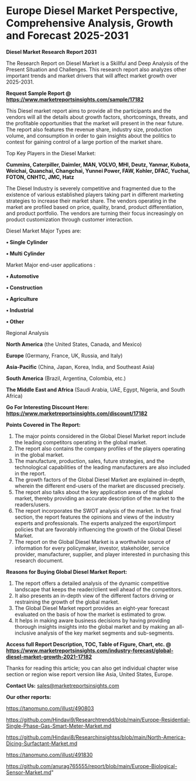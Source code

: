 # Europe Diesel Market Perspective, Comprehensive Analysis, Growth and Forecast 2025-2031

<strong>Diesel Market Research Report 2031</strong>

The Research Report on Diesel Market is a Skillful and Deep Analysis of the Present Situation and Challenges. This research report also analyzes other important trends and market drivers that will affect market growth over 2025-2031.

<strong>Request Sample Report @ <a href=https://www.marketreportsinsights.com/sample/17182>https://www.marketreportsinsights.com/sample/17182</a></strong>

This Diesel market report aims to provide all the participants and the vendors will all the details about growth factors, shortcomings, threats, and the profitable opportunities that the market will present in the near future. The report also features the revenue share, industry size, production volume, and consumption in order to gain insights about the politics to contest for gaining control of a large portion of the market share.

Top Key Players in the Diesel Market:

<strong>Cummins, Caterpiller, Daimler, MAN, VOLVO, MHI, Deutz, Yanmar, Kubota, Weichai, Quanchai, Changchai, Yunnei Power, FAW, Kohler, DFAC, Yuchai, FOTON, CNHTC, JMC, Hatz</strong>

The Diesel Industry is severely competitive and fragmented due to the existence of various established players taking part in different marketing strategies to increase their market share. The vendors operating in the market are profiled based on price, quality, brand, product differentiation, and product portfolio. The vendors are turning their focus increasingly on product customization through customer interaction.

Diesel Market Major Types are:

<strong>• Single Cylinder

• Multi Cylinder</strong>

Market Major end-user applications :

<strong>• Automotive

• Construction

• Agriculture

• Industrial

• Other</strong>

Regional Analysis

</u><strong><b>North America</b></strong> (the United States, Canada, and Mexico)

<strong><b>Europe </b></strong>(Germany, France, UK, Russia, and Italy)

<strong><b>Asia-Pacific</b></strong> (China, Japan, Korea, India, and Southeast Asia)

<strong><b>South America</b></strong> (Brazil, Argentina, Colombia, etc.)

<strong><b>The Middle East and Africa</b></strong> (Saudi Arabia, UAE, Egypt, Nigeria, and South Africa)

<strong>Go For Interesting Discount Here: <a href=https://www.marketreportsinsights.com/discount/17182>https://www.marketreportsinsights.com/discount/17182</a></strong>

<strong>Points Covered in The Report:</strong>
<ol>
  <li>The major points considered in the Global Diesel Market report include the leading competitors operating in the global market.</li>
  <li>The report also contains the company profiles of the players operating in the global market.</li>
  <li>The manufacture, production, sales, future strategies, and the technological capabilities of the leading manufacturers are also included in the report.</li>
  <li>The growth factors of the Global Diesel Market are explained in-depth, wherein the different end-users of the market are discussed precisely.</li>
  <li>The report also talks about the key application areas of the global market, thereby providing an accurate description of the market to the readers/users.</li>
  <li>The report incorporates the SWOT analysis of the market. In the final section, the report features the opinions and views of the industry experts and professionals. The experts analyzed the export/import policies that are favorably influencing the growth of the Global Diesel Market.</li>
  <li>The report on the Global Diesel Market is a worthwhile source of information for every policymaker, investor, stakeholder, service provider, manufacturer, supplier, and player interested in purchasing this research document.</li>
</ol>
<strong>Reasons for Buying Global Diesel Market Report:</strong>

<ol>
  <li>The report offers a detailed analysis of the dynamic competitive landscape that keeps the reader/client well ahead of the competitors.</li>
  <li>It also presents an in-depth view of the different factors driving or restraining the growth of the global market.</li>
  <li>The Global Diesel Market report provides an eight-year forecast evaluated on the basis of how the market is estimated to grow.</li>
  <li>It helps in making aware business decisions by having providing thorough insights insights into the global market and by making an all-inclusive analysis of the key market segments and sub-segments.</li>
</ol>
<strong>Access full Report Description, TOC, Table of Figure, Chart, etc. @ <a href=https://www.marketreportsinsights.com/industry-forecast/global-diesel-market-growth-2021-17182>https://www.marketreportsinsights.com/industry-forecast/global-diesel-market-growth-2021-17182</a></strong>


Thanks for reading this article; you can also get individual chapter wise section or region wise report version like Asia, United States, Europe.

<strong>Contact Us:</strong>
sales@marketreportsinsights.com

<strong>Our other reports:</strong>

<a href=https://tanomuno.com/illust/490803>https://tanomuno.com/illust/490803</a>

<a href=https://github.com/Hindavi9/Researchtrendd/blob/main/Europe-Residential-Single-Phase-Gas-Smart-Meter-Market.md>https://github.com/Hindavi9/Researchtrendd/blob/main/Europe-Residential-Single-Phase-Gas-Smart-Meter-Market.md</a>

<a href=https://github.com/Hindavi8/Researchinsightss/blob/main/North-America-Dicing-Surfactant-Market.md>https://github.com/Hindavi8/Researchinsightss/blob/main/North-America-Dicing-Surfactant-Market.md</a>

<a href=https://tanomuno.com/illust/491830>https://tanomuno.com/illust/491830</a>

<a href=https://github.com/anurag765555/report/blob/main/Europe-Biological-Sensor-Market.md>https://github.com/anurag765555/report/blob/main/Europe-Biological-Sensor-Market.md</a>"
